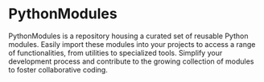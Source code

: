 # PythonModules
PythonModules is a repository housing a curated set of reusable Python modules. Easily import these modules into your projects to access a range of functionalities, from utilities to specialized tools. Simplify your development process and contribute to the growing collection of modules to foster collaborative coding.
